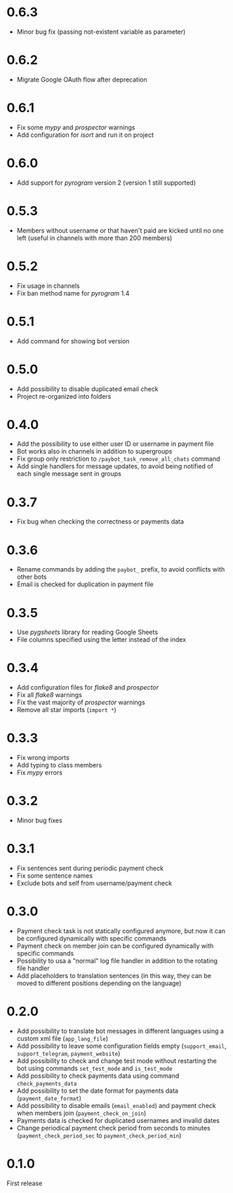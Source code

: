 # 0.6.3

- Minor bug fix (passing not-existent variable as parameter)

# 0.6.2

- Migrate Google OAuth flow after deprecation

# 0.6.1

- Fix some _mypy_ and _prospector_ warnings
- Add configuration for _isort_ and run it on project

# 0.6.0

- Add support for _pyrogram_ version 2 (version 1 still supported)

# 0.5.3

- Members without username or that haven't paid are kicked until no one left (useful in channels with more than 200 members)

# 0.5.2

- Fix usage in channels
- Fix ban method name for _pyrogram_ 1.4

# 0.5.1

- Add command for showing bot version

# 0.5.0

- Add possibility to disable duplicated email check
- Project re-organized into folders

# 0.4.0

- Add the possibility to use either user ID or username in payment file
- Bot works also in channels in addition to supergroups
- Fix group only restriction to `/paybot_task_remove_all_chats` command
- Add single handlers for message updates, to avoid being notified of each single message sent in groups

# 0.3.7

- Fix bug when checking the correctness or payments data

# 0.3.6

- Rename commands by adding the `paybot_` prefix, to avoid conflicts with other bots
- Email is checked for duplication in payment file

# 0.3.5

- Use _pygsheets_ library for reading Google Sheets
- File columns specified using the letter instead of the index

# 0.3.4

- Add configuration files for _flake8_ and _prospector_
- Fix all _flake8_ warnings
- Fix the vast majority of _prospector_ warnings
- Remove all star imports (`import *`)

# 0.3.3

- Fix wrong imports
- Add typing to class members
- Fix _mypy_ errors

# 0.3.2

- Minor bug fixes

# 0.3.1

- Fix sentences sent during periodic payment check
- Fix some sentence names
- Exclude bots and self from username/payment check

# 0.3.0

- Payment check task is not statically configured anymore, but now it can be configured dynamically with specific commands
- Payment check on member join can be configured dynamically with specific commands
- Possibility to usa a "normal" log file handler in addition to the rotating file handler
- Add placeholders to translation sentences (in this way, they can be moved to different positions depending on the language)

# 0.2.0

- Add possibility to translate bot messages in different languages using a custom xml file (`app_lang_file`)
- Add possibility to leave some configuration fields  empty (`support_email`, `support_telegram`, `payment_website`)
- Add possibility to check and change test mode without restarting the bot using commands `set_test_mode` and `is_test_mode`
- Add possibility to check payments data using command `check_payments_data`
- Add possibility to set the date format for payments data (`payment_date_format`)
- Add possibility to disable emails (`email_enabled`) and payment check when members join (`payment_check_on_join`)
- Payments data is checked for duplicated usernames and invalid dates
- Change periodical payment check period from seconds to minutes (`payment_check_period_sec` to `payment_check_period_min`)

# 0.1.0

First release
